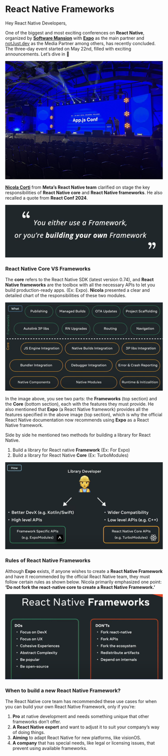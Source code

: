 # React Native Frameworks

Hey React Native Developers,

One of the biggest and most exciting conferences on **React Native**, organized by [**Software Mansion**](https://x.com/swmansion) with [**Expo**](https://x.com/expo) as the main partner and [notJust.dev](https://www.notjust.dev/) as the Media Partner among others, has recently concluded. The three-day event started on May 22nd, filled with exciting announcements. Let’s dive in 🚀

![Untitled](../images/AppJsConf2024/img.png)

[**Nicola Corti**](https://x.com/cortinico) from **Meta’s React Native team** clarified on stage the key responsibilities of **React Native core** and **React Native frameworks**. He also recalled a quote from **React Conf 2024**.

![Screenshot 2024-06-03 at 8.08.57 AM.png](../images/AppJsConf2024/img20.png)

### React Native Core VS Frameworks

The **core** refers to the React Native SDK (latest version 0.74), and **React Native frameworks** are the toolbox with all the necessary APIs to let you build production-ready apps. (Ex: Expo). **Nicola** presented a clear and detailed chart of the responsibilities of these two modules.

![Screenshot 2024-06-03 at 8.24.03 AM.png](../images/AppJsConf2024/img21.png)

In the image above, you see two parts: the **Frameworks** (top section) and the **Core** (bottom section), each with the features they must provide. He also mentioned that **Expo** (a React Native framework) provides all the features specified in the above image (top section), which is why the official React Native documentation now recommends using **Expo** as a React Native framework.

Side by side he mentioned two methods for building a library for React Native.

1. Build a library for React native **Framework** (Ex: For Expo)
2. Build a library for React Native **Core** (Ex: TurboModules)

![Screenshot 2024-06-03 at 9.46.20 AM.png](../images/AppJsConf2024/img22.png)

### Rules of React Native Frameworks

Although **Expo** exists, if anyone wishes to create a **React Native Framework** and have it recommended by the official React Native team, they must follow certain rules as shown below. Nicola primarily emphasized one point: **‘Do not fork the react-native core to create a React Native Framework.’**

![Screenshot 2024-06-03 at 8.46.36 AM.png](../images/AppJsConf2024/img23.png)

### When to build a new React Native Framework?

The React Native core team has recommended these use cases for when you can build your own React Native Framework, only if you’re:

1. **Pro** at native development and needs something unique that other frameworks don’t offer.
2. **A React Native expert** and want to adjust it to suit your company’s way of doing things.
3. **Aiming** to adapt React Native for new platforms, like visionOS.
4. **A company** that has special needs, like legal or licensing issues, that prevent using available frameworks.
